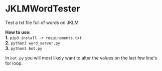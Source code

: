 # JKLMWordTester
Test a txt file full of words on JKLM

**How to use:**<br>
**1.** `pip3 install -r requirements.txt`<br>
**2.** `python3 word_server.py`<br>
**3.** `python3 bot.py`<br>

In `bot.py` you will most likely want to alter the values on the last few line's for loop.
